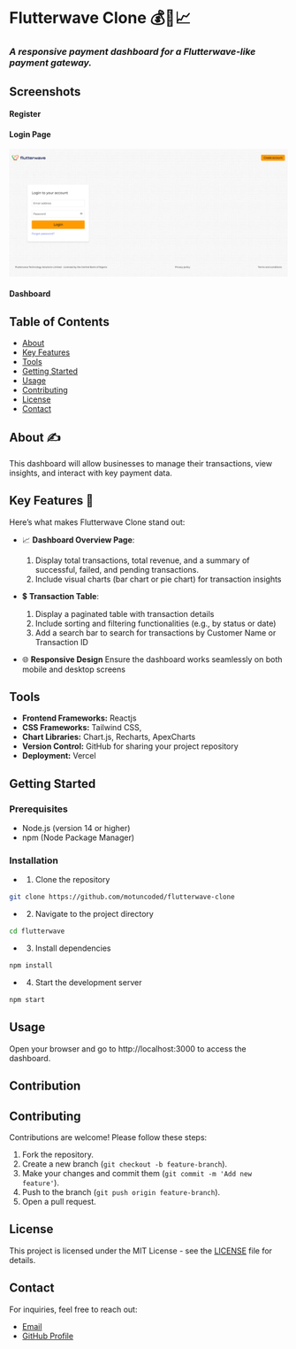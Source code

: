 # Flutterwave Clone 💰💼📈

### <i> A responsive payment dashboard for a Flutterwave-like payment gateway.</i>

## Screenshots

#### Register

#### Login Page

![Flutterwave Login Page](./screenshots/Flutterwave-Clone-Login.png)

#### Dashboard

## Table of Contents

- [About](#about)
- [Key Features](#key-features)
- [Tools](#tools)
- [Getting Started](#getting-started)
- [Usage](#usage)
- [Contributing](#contributing)
- [License](#license)
- [Contact](#contact)

## About ✍️

This dashboard will allow businesses to manage their transactions, view insights, and interact with key payment data.

## Key Features 🌠

Here’s what makes Flutterwave Clone stand out:

- 📈 **Dashboard Overview Page**:

  1.  Display total transactions, total revenue, and a summary of successful, failed, and pending transactions.
  2.  Include visual charts (bar chart or pie chart) for transaction insights

- 💲 **Transaction Table**:

  1. Display a paginated table with transaction details
  2. Include sorting and filtering functionalities (e.g., by status or date)
  3. Add a search bar to search for transactions by Customer Name or Transaction ID

- 🌐 **Responsive Design**
  Ensure the dashboard works seamlessly on both mobile and desktop screens

## Tools

- **Frontend Frameworks:** Reactjs
- **CSS Frameworks:** Tailwind CSS,
- **Chart Libraries:** Chart.js, Recharts, ApexCharts
- **Version Control:** GitHub for sharing your project repository
- **Deployment:** Vercel

## Getting Started

### Prerequisites

- Node.js (version 14 or higher)
- npm (Node Package Manager)

### Installation

- 1.  Clone the repository

```bash
git clone https://github.com/motuncoded/flutterwave-clone

```

- 2.  Navigate to the project directory

```bash
cd flutterwave
```

- 3. Install dependencies

```bash
npm install
```

- 4.  Start the development server

```bash
npm start

```

## Usage

Open your browser and go to http://localhost:3000 to access the dashboard.

## Contribution

## Contributing

Contributions are welcome! Please follow these steps:

1. Fork the repository.
2. Create a new branch (`git checkout -b feature-branch`).
3. Make your changes and commit them (`git commit -m 'Add new feature'`).
4. Push to the branch (`git push origin feature-branch`).
5. Open a pull request.

## License

This project is licensed under the MIT License - see the [LICENSE](LICENSE) file for details.

## Contact

For inquiries, feel free to reach out:

- [Email](mailto:motunrayoadeneye@gmail.com)
- [GitHub Profile](https://github.com/motuncoded)
